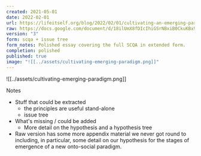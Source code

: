 ```yaml
---
created: 2021-05-01
date: 2022-02-01
url: https://lifeitself.org/blog/2022/02/01/cultivating-an-emerging-paradigm
raw: https://docs.google.com/document/d/18ilUmX8fDIcIhiGSrNBxiB0CkuKBx9TtguTu0CJgQIo/edit
version: "3"
form: scqa + issue tree
form_notes: Polished essay covering the full SCQA in extended form.
completion: polished
published: true
image: "![[../assets/cultivating-emerging-paradigm.png]]"
---
```

![[../assets/cultivating-emerging-paradigm.png]]

Notes

- Stuff that could be extracted
  - the principles are useful stand-alone
  - issue tree
- What's missing / could be added
  - More detail on the hypothesis and a hypothesis tree
- Raw version has some more appendix material we never got round to including, in particular, some detail on our hypothesis for the stages of emergence of a new onto-social paradigm.

